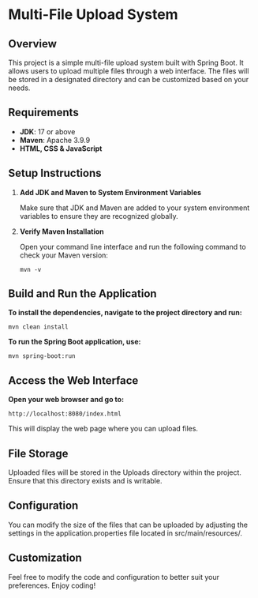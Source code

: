 # Multi-File Upload System

## Overview

This project is a simple multi-file upload system built with Spring Boot. It allows users to upload multiple files through a web interface. The files will be stored in a designated directory and can be customized based on your needs.

## Requirements

- **JDK**: 17 or above
- **Maven**: Apache 3.9.9
- **HTML, CSS & JavaScript**

## Setup Instructions

1. **Add JDK and Maven to System Environment Variables**

   Make sure that JDK and Maven are added to your system environment variables to ensure they are recognized globally.

2. **Verify Maven Installation**

   Open your command line interface and run the following command to check your Maven version:
   
   ```
   mvn -v

   ```


## Build and Run the Application

**To install the dependencies, navigate to the project directory and run:**

```
mvn clean install

```

**To run the Spring Boot application, use:**

```
mvn spring-boot:run

```

## Access the Web Interface

**Open your web browser and go to:**

```
http://localhost:8080/index.html

```

This will display the web page where you can upload files.

## File Storage
Uploaded files will be stored in the Uploads directory within the project. Ensure that this directory exists and is writable.

## Configuration
You can modify the size of the files that can be uploaded by adjusting the settings in the application.properties file located in src/main/resources/.

## Customization
Feel free to modify the code and configuration to better suit your preferences. Enjoy coding!
